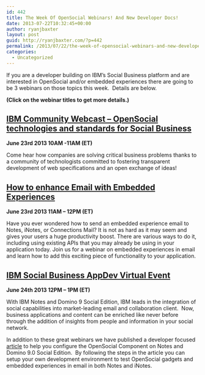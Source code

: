 ```yaml
---
id: 442
title: The Week Of OpenSocial Webinars! And New Developer Docs!
date: 2013-07-22T10:32:45+00:00
author: ryanjbaxter
layout: post
guid: http://ryanjbaxter.com/?p=442
permalink: /2013/07/22/the-week-of-opensocial-webinars-and-new-developer-docs/
categories:
  - Uncategorized
---
```

If you are a developer building on IBM&#8217;s Social Business platform and are interested in OpenSocial and/or embedded experiences there are going to be 3 webinars on those topics this week.  Details are below.

 **(Click on the webinar titles to get more details.)**

## <a href="https://www.socialbizug.org/blogs/cmc/entry/invitation_ibm_community_webcast_opensocial_technologies_and_standards_for_social_business?lang=en_us" target="_blank">IBM Community Webcast &#8211; OpenSocial technologies and standards for Social Business</a>

**June 23rd 2013 10AM -11AM (ET)**

Come hear how companies are solving critical business problems thanks to a community of technologists committed to fostering transparent development of web specifications and an open exchange of ideas!

## <a href="https://www.ibmdw.net/social/2013/07/17/learn-how-to-enhance-email-with-embedded-experiences-in-ibm-domino-9/" target="_blank">How to enhance Email with Embedded Experiences</a>

**June 23rd 2013 11AM &#8211; 12PM (ET)**

Have you ever wondered how to send an embedded experience email to Notes, iNotes, or Connections Mail? It is not as hard as it may seem and gives your users a huge productivity boost. There are various ways to do it, including using existing APIs that you may already be using in your application today. Join us for a webinar on embedded experiences in email and learn how to add this exciting piece of functionality to your application.

## <a href="https://engage.vevent.com/index.jsp?eid=556&seid=56358" target="_blank">IBM Social Business AppDev Virtual Event</a>

**June 24th 2013 12PM &#8211; 1PM (ET)**

With IBM Notes and Domino 9 Social Edition, IBM leads in the integration of social capabilities into market-leading email and collaboration client.  Now, business applications and content can be enriched like never before through the addition of insights from people and information in your social network.

In addition to these great webinars we have published a developer focused <a href="https://www.ibmdw.net/social/docs/enabling-opensocial-gadget-support-on-ibm-notes-and-domino-9-0/" target="_blank">article</a> to help you configure the OpenSocial Component on Notes and Domino 9.0 Social Edition.  By following the steps in the article you can setup your own development environment to test OpenSocial gadgets and embedded experiences in email in both Notes and iNotes.

&nbsp;